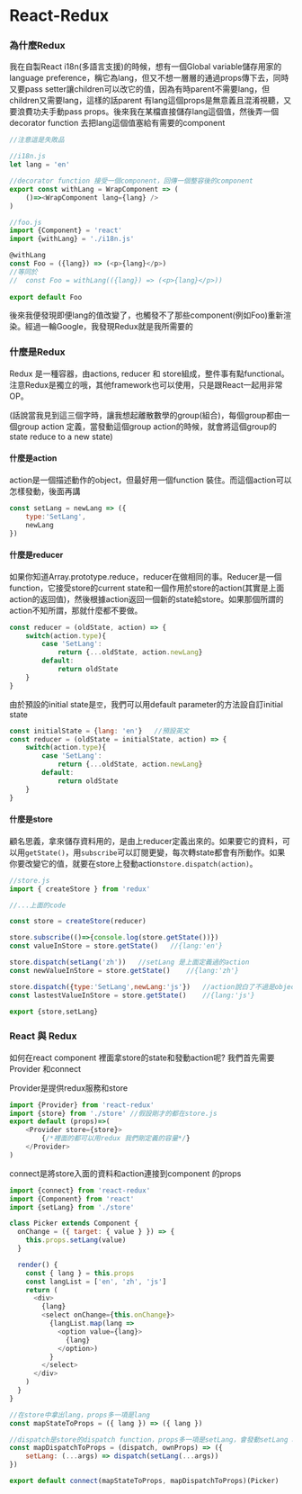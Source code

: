 # React-Redux

### 為什麼Redux

我在自製React i18n(多語言支援)的時候，想有一個Global variable儲存用家的language preference，稱它為lang，但又不想一層層的通過props傳下去，同時又要pass setter讓children可以改它的值，因為有時parent不需要lang，但children又需要lang，這樣的話parent 有lang這個props是無意義且混淆視聽，又要浪費功夫手動pass props。後來我在某檔直接儲存lang這個值，然後弄一個decorator function 去把lang這個值塞給有需要的component

```js
//注意這是失敗品

//i18n.js
let lang = 'en'

//decorator function 接受一個component，回傳一個整容後的component
export const withLang = WrapComponent => (
    ()=><WrapComponent lang={lang} />
)

//foo.js
import {Component} = 'react'
import {withLang} = './i18n.js'

@withLang
const Foo = ({lang}) => (<p>{lang}</p>)
//等同於
//  const Foo = withLang(({lang}) => (<p>{lang}</p>))
                         
export default Foo
```



後來我便發現即便lang的值改變了，也觸發不了那些component(例如Foo)重新渲染。經過一輪Google，我發現Redux就是我所需要的



### 什麼是Redux

Redux 是一種容器，由actions, reducer 和 store組成，整件事有點functional。注意Redux是獨立的哦，其他framework也可以使用，只是跟React一起用非常OP。

(話說當我見到這三個字時，讓我想起離散數學的group(組合)，每個group都由一個group action 定義，當發動這個group action的時候，就會將這個group的state reduce to a new state)



#### 什麼是action

action是一個描述動作的object，但最好用一個function 裝住。而這個action可以怎樣發動，後面再講

```js
const setLang = newLang => ({
    type:'SetLang',
    newLang
})
```



#### 什麼是reducer

如果你知道Array.prototype.reduce，reducer在做相同的事。Reducer是一個function，它接受store的current state和一個作用於store的action(其實是上面action的返回值)，然後根據action返回一個新的state給store。如果那個所謂的action不知所謂，那就什麼都不要做。

```js
const reducer = (oldState, action) => {
    switch(action.type){
        case 'SetLang':
            return {...oldState, action.newLang}
        default:
            return oldState
    }
}
```

由於預設的initial state是`空`，我們可以用default parameter的方法設自訂initial state

```js
const initialState = {lang: 'en'}	//預設英文
const reducer = (oldState = initialState, action) => {
    switch(action.type){
        case 'SetLang':
            return {...oldState, action.newLang}
        default:
            return oldState
    }
}
```



#### 什麼是store

顧名思義，拿來儲存資料用的，是由上reducer定義出來的。如果要它的資料，可以用`getState()`，用`subscribe`可以訂閱更變，每次轉state都會有所動作。如果你要改變它的值，就要在store上發動action`store.dispatch(action)`。

```js
//store.js
import { createStore } from 'redux'

//...上面的code

const store = createStore(reducer)

store.subscribe(()=>{console.log(store.getState())})
const valueInStore = store.getState()	//{lang:'en'}

store.dispatch(setLang('zh'))	//setLang 是上面定義過的action
const newValueInStore = store.getState()	//{lang:'zh'}

store.dispatch({type:'SetLang',newLang:'js'})	//action說白了不過是object /_>\
const lastestValueInStore = store.getState()	//{lang:'js'}

export {store,setLang}
```

### React 與 Redux

如何在react component 裡面拿store的state和發動action呢? 我們首先需要Provider 和connect

Provider是提供redux服務和store

```js
import {Provider} from 'react-redux'
import {store} from './store' //假設剛才的都在store.js
export default (props)=>(
    <Provider store={store}>
    	{/*裡面的都可以用redux 我們剛定義的容量*/}
    </Provider>
)
```

connect是將store入面的資料和action連接到component 的props

```js
import {connect} from 'react-redux'
import {Component} from 'react'
import {setLang} from './store'

class Picker extends Component {
  onChange = ({ target: { value } }) => {
    this.props.setLang(value)
  }

  render() {
    const { lang } = this.props
    const langList = ['en', 'zh', 'js']
    return (
      <div>
        {lang}
        <select onChange={this.onChange}>
          {langList.map(lang =>
            <option value={lang}>
              {lang}
            </option>)
          }
        </select>
      </div>
    )
  }
}

//在store中拿出lang，props多一項是lang
const mapStateToProps = ({ lang }) => ({ lang })

//dispatch是store的dispatch function，props多一項是setLang，會發動setLang action的function
const mapDispatchToProps = (dispatch, ownProps) => ({
    setLang: (...args) => dispatch(setLang(...args))
})

export default connect(mapStateToProps, mapDispatchToProps)(Picker)
```

